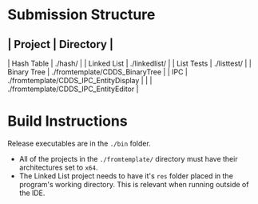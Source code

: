 # Submission Structure

| Project		| Directory				|
-----------------------------------------------------------------
| Hash Table		| ./hash/				|
| Linked List		| ./linkedlist/				|
| List Tests		| ./listtest/				|
| Binary Tree		| ./fromtemplate/CDDS_BinaryTree 	|
| IPC			| ./fromtemplate/CDDS_IPC_EntityDisplay	|
|			| ./fromtemplate/CDDS_IPC_EntityEditor	|

# Build Instructions

Release executables are in the `./bin` folder.

 - All of the projects in the `./fromtemplate/` directory must have their
architectures set to `x64`.
 - The Linked List project needs to have it's `res` folder placed in the
program's working directory. This is relevant when running outside of
the IDE.
